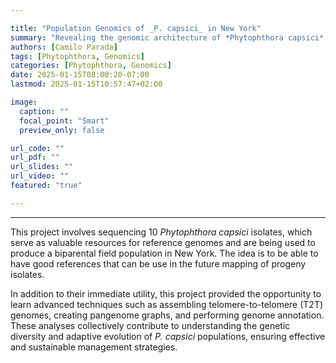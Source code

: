 ```yaml
---

title: "Population Genomics of _P. capsici_ in New York"
summary: "Revealing the genomic architecture of *Phytophthora capsici* isolates from New York"
authors: [Camilo Parada]
tags: [Phytophthora, Genomics]
categories: [Phytophthora, Genomics]
date: 2025-01-15T08:00:20-07:00
lastmod: 2025-01-15T10:57:47+02:00

image:
  caption: ""
  focal_point: "Smart"
  preview_only: false

url_code: ""
url_pdf: ""
url_slides: ""
url_video: ""
featured: "true"

---
```


------

This project involves sequencing 10 *Phytophthora capsici* isolates, which serve as valuable resources for reference genomes and are being used to produce a biparental field population in New York. The idea is to be able to have good references that can be use in the future mapping of progeny isolates. 

In addition to their immediate utility, this project provided the opportunity to learn advanced techniques such as assembling telomere-to-telomere (T2T) genomes, creating pangenome graphs, and performing genome annotation. These analyses collectively contribute to understanding the genetic diversity and adaptive evolution of *P. capsici* populations, ensuring effective and sustainable management strategies.
